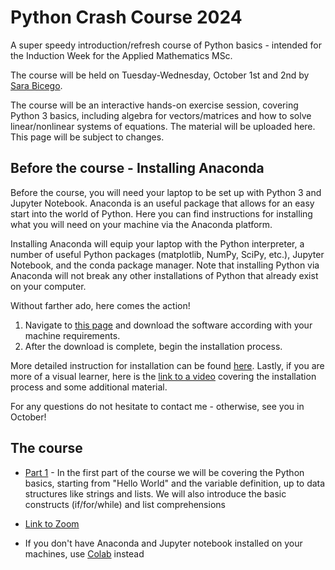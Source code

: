 # Python Crash Course 2024

A super speedy introduction/refresh course of Python basics - intended for the Induction Week for the Applied Mathematics MSc. 

The course will be held on Tuesday-Wednesday, October 1st and 2nd by [Sara Bicego](https://sites.google.com/view/s-bicego/home). 

The course will be an interactive hands-on exercise session, covering Python 3 basics, including algebra for vectors/matrices and how to solve linear/nonlinear systems of equations. The material will be uploaded here. This page will be subject to changes.

## Before the course - Installing Anaconda
Before the course, you will need your laptop to be set up with Python 3 and Jupyter Notebook. Anaconda is an useful package that allows for an easy start into the world of Python. Here you can find instructions for installing what you will need on your machine via the Anaconda platform. 

Installing Anaconda will equip your laptop with the Python interpreter, a number of useful Python packages (matplotlib, NumPy, SciPy, etc.), 
Jupyter Notebook, and the conda package manager. Note that installing Python via Anaconda will not break any other installations of Python that already exist on your computer. 

Without farther ado, here comes the action!
1. Navigate to [this page](https://www.anaconda.com/download/) and download the software according with your machine requirements.
2. After the download is complete, begin the installation process.

More detailed instruction for installation can be found [here](https://www.pythonlikeyoumeanit.com/Module1_GettingStartedWithPython/Installing_Python.html#:~:text=Installing%20the%20Anaconda%20platform%20will,matplotlib%2C%20NumPy%2C%20and%20SciPy.).
Lastly, if you are more of a visual learner, here is the [link to a video](https://learning.anaconda.cloud/get-started-with-anaconda?next=%2Fget-started-with-anaconda%2F18199) covering the installation process and some additional material.

For any questions do not hesitate to contact me - otherwise, see you in October! 

## The course
* [Part 1](https://github.com/jadgle/PyCrashCourse2024/blob/main/Part_1_2024.ipynb) - In the first part of the course we will be covering the Python basics, starting from "Hello World" and the variable definition, up to data structures like strings and lists. We will also introduce the basic constructs (if/for/while) and list comprehensions


* [Link to Zoom](https://imperial-ac-uk.zoom.us/j/93628379707?pwd=uxharaPab3EHvIkIK85jINjD7NXVye.1)
* If you don't have Anaconda and Jupyter notebook installed on your machines, use [Colab](https://colab.research.google.com/) instead







